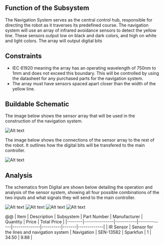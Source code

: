 ## Function of the Subsystem

The Navigation System serves as the central control hub, responsible for directing the robot as it traverses its predefined course.
The navigation system will use an array of infrared avoidance sensors to detect the yellow line. These sensors output low on black and dark colors, and high on white and light colors. The array will output digital bits 

## Constraints

- IEC 61920 meaning the array has an operating wavelength of 750nm to 1mm and does not exceed this boundary. This will be controlled by using the datasheet for any purchased parts for the navigation system.
- The array must have sensors spaced apart closer than the width of the yellow line.

## Buildable Schematic

The image below shows the sensor array that will be used in the construction of the navigation system. 

![Alt text]()

The image below shows the connections of the sensor array to the rest of the robot. It outlines how the digital bits will be transfered to the main controller.

![Alt text]()

## Analysis

The schematics from Digital are shown below detailing the operation and analysis of the sensor system, showing all four possible combinations of the two inputs and what signals they will send to the main controller.

![Alt text](https://github.com/cebttu/CapstoneTeam1/blob/aConorOrr-signoff-Navigation/Documentation/Signoffs/NavSystem/Analysis-Cross.jpg)
![Alt text](https://github.com/cebttu/CapstoneTeam1/blob/aConorOrr-signoff-Navigation/Documentation/Signoffs/NavSystem/Analysis-Straight.jpg)
![Alt text](https://github.com/cebttu/CapstoneTeam1/blob/aConorOrr-signoff-Navigation/Documentation/Signoffs/NavSystem/Analysis-Right.jpg)
![Alt text](https://github.com/cebttu/CapstoneTeam1/blob/aConorOrr-signoff-Navigation/Documentation/Signoffs/NavSystem/Analysis-Left.jpg)

@@
|  Item  |  Description  | Subsystem | Part Number | Manufacturer | Quantity | Price | Total Price |
|--------|---------------|-----------|-------------|--------------|----------|-------|-------------|
| IR Sensor | Sensor for the lines and navigation system | Navigation | SEN-13582 | Sparkfun | 1 | 34.50 | 9.88 |
